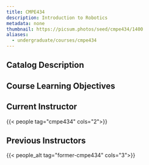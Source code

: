 ```yaml
---
title: CMPE434
description: Introduction to Robotics
metadata: none
thumbnail: https://picsum.photos/seed/cmpe434/1400
aliases:
  - undergraduate/courses/cmpe434
---
```


## Catalog Description

## Course Learning Objectives

## Current Instructor

{{< people tag="cmpe434" cols="2">}}

## Previous Instructors

{{< people_alt tag="former-cmpe434" cols="3">}}

